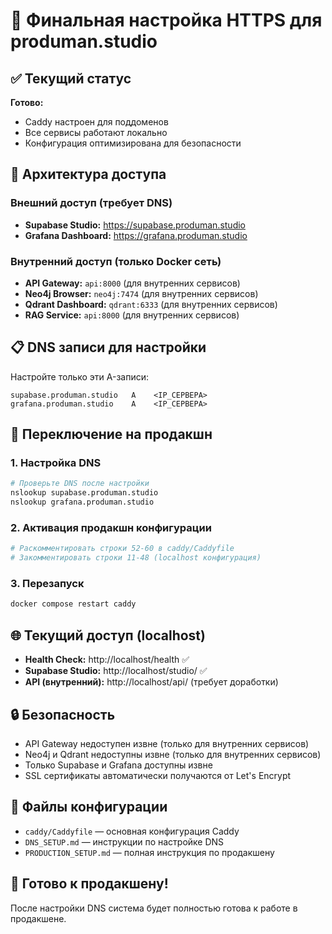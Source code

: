 # 🎯 Финальная настройка HTTPS для produman.studio

## ✅ Текущий статус

**Готово:**
- Caddy настроен для поддоменов
- Все сервисы работают локально
- Конфигурация оптимизирована для безопасности

## 🔐 Архитектура доступа

### Внешний доступ (требует DNS)
- **Supabase Studio:** https://supabase.produman.studio
- **Grafana Dashboard:** https://grafana.produman.studio

### Внутренний доступ (только Docker сеть)
- **API Gateway:** `api:8000` (для внутренних сервисов)
- **Neo4j Browser:** `neo4j:7474` (для внутренних сервисов)
- **Qdrant Dashboard:** `qdrant:6333` (для внутренних сервисов)
- **RAG Service:** `api:8000` (для внутренних сервисов)

## 📋 DNS записи для настройки

Настройте только эти A-записи:

```
supabase.produman.studio   A    <IP_СЕРВЕРА>
grafana.produman.studio    A    <IP_СЕРВЕРА>
```

## 🚀 Переключение на продакшн

### 1. Настройка DNS
```bash
# Проверьте DNS после настройки
nslookup supabase.produman.studio
nslookup grafana.produman.studio
```

### 2. Активация продакшн конфигурации
```bash
# Раскомментировать строки 52-60 в caddy/Caddyfile
# Закомментировать строки 11-48 (localhost конфигурация)
```

### 3. Перезапуск
```bash
docker compose restart caddy
```

## 🌐 Текущий доступ (localhost)

- **Health Check:** http://localhost/health ✅
- **Supabase Studio:** http://localhost/studio/ ✅
- **API (внутренний):** http://localhost/api/ (требует доработки)

## 🔒 Безопасность

- API Gateway недоступен извне (только для внутренних сервисов)
- Neo4j и Qdrant недоступны извне (только для внутренних сервисов)
- Только Supabase и Grafana доступны извне
- SSL сертификаты автоматически получаются от Let's Encrypt

## 📁 Файлы конфигурации

- `caddy/Caddyfile` — основная конфигурация Caddy
- `DNS_SETUP.md` — инструкции по настройке DNS
- `PRODUCTION_SETUP.md` — полная инструкция по продакшену

## 🎉 Готово к продакшену!

После настройки DNS система будет полностью готова к работе в продакшене.
